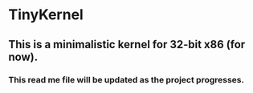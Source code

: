 # TinyKernel

## This is a minimalistic kernel for 32-bit x86 (for now). 

### This read me file will be updated as the project progresses.
